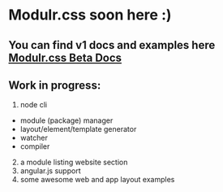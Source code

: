 # Modulr.css soon here :) 

You can find v1 docs and examples here [Modulr.css Beta Docs](https://decorator.io/modulr/) 
---
Work in progress:
---
1. node cli
* module (package) manager
* layout/element/template generator
* watcher
* compiler
2. a module listing website section
3. angular.js support
4. some awesome web and app layout examples
